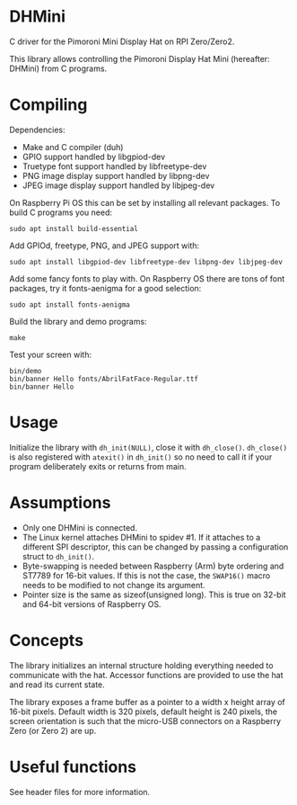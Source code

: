 DHMini
======

C driver for the Pimoroni Mini Display Hat on RPI Zero/Zero2.

This library allows controlling the Pimoroni Display Hat Mini (hereafter: DHMini) from C programs.


# Compiling

Dependencies:

- Make and C compiler (duh)
- GPIO support handled by libgpiod-dev
- Truetype font support handled by libfreetype-dev
- PNG image display support handled by libpng-dev
- JPEG image display support handled by libjpeg-dev

On Raspberry Pi OS this can be set by installing all relevant packages.
To build C programs you need:

    sudo apt install build-essential

Add GPIOd, freetype, PNG, and JPEG support with:

    sudo apt install libgpiod-dev libfreetype-dev libpng-dev libjpeg-dev

Add some fancy fonts to play with. On Raspberry OS there are tons of font packages, try it fonts-aenigma for a good selection:

    sudo apt install fonts-aenigma

Build the library and demo programs:

    make

Test your screen with:

    bin/demo
    bin/banner Hello fonts/AbrilFatFace-Regular.ttf
    bin/banner Hello

# Usage

Initialize the library with `dh_init(NULL)`, close it with `dh_close()`.
`dh_close()` is also registered with `atexit()` in `dh_init()` so no need to call it if your program deliberately exits or returns from main.

# Assumptions

- Only one DHMini is connected.
- The Linux kernel attaches DHMini to spidev #1. If it attaches to a different SPI descriptor, this can be changed by passing a configuration struct to `dh_init()`.
- Byte-swapping is needed between Raspberry (Arm) byte ordering and ST7789 for 16-bit values. If this is not the case, the `SWAP16()` macro needs to be modified to not change its argument.
- Pointer size is the same as sizeof(unsigned long). This is true on 32-bit and 64-bit versions of Raspberry OS.

# Concepts

The library initializes an internal structure holding everything needed to communicate with the hat.
Accessor functions are provided to use the hat and read its current state.

The library exposes a frame buffer as a pointer to a width x height array of 16-bit pixels. Default width is 320 pixels, default height is 240 pixels, the screen orientation is such that the micro-USB connectors on a Raspberry Zero (or Zero 2) are up.


# Useful functions

See header files for more information.



